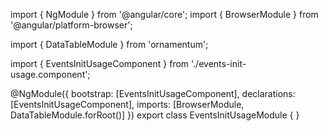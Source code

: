 import { NgModule } from '@angular/core';
import { BrowserModule } from '@angular/platform-browser';
  
import { DataTableModule } from 'ornamentum';
  
import { EventsInitUsageComponent } from './events-init-usage.component';

@NgModule({
 bootstrap: [EventsInitUsageComponent],
 declarations: [EventsInitUsageComponent],
 imports: [BrowserModule, DataTableModule.forRoot()]
})
export class EventsInitUsageModule {
}
